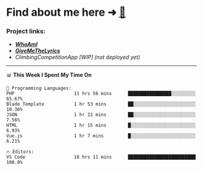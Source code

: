 # Find about me here ➜ [🧑](https://pauabella.dev)

### Project links:
- ***[WhoAmI](https://pauabella.dev)***
- ***[GiveMeTheLyrics](https://pauabella.dev/GiveMeTheLyrics)***
- *ClimbingCompetitionApp [WIP] (not deployed yet)*

---
<!--START_SECTION:waka-->
📊 **This Week I Spent My Time On** 

```text
💬 Programming Languages: 
PHP                      11 hrs 56 mins      ████████████████░░░░░░░░░   65.67% 
Blade Template           1 hr 53 mins        ██░░░░░░░░░░░░░░░░░░░░░░░   10.36% 
JSON                     1 hr 22 mins        ██░░░░░░░░░░░░░░░░░░░░░░░   7.56% 
HTML                     1 hr 15 mins        █░░░░░░░░░░░░░░░░░░░░░░░░   6.93% 
Vue.js                   1 hr 7 mins         █░░░░░░░░░░░░░░░░░░░░░░░░   6.21%

🔥 Editors: 
VS Code                  18 hrs 11 mins      █████████████████████████   100.0%

```


<!--END_SECTION:waka-->